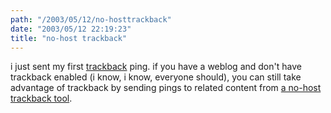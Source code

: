 ```yaml
---
path: "/2003/05/12/no-hosttrackback" 
date: "2003/05/12 22:19:23" 
title: "no-host trackback" 
---
```

i just sent my first <a href="http://www.hitormiss.org/projects/trackback/">trackback</a> ping. if you have a weblog and don't have trackback enabled (i know, i know, everyone should), you can still take advantage of trackback by sending pings to related content from <a href="http://brutalhugs.com/cgi-bin/tb/tb_nohost.cgi?__mode=send_form">a no-host trackback tool</a>.